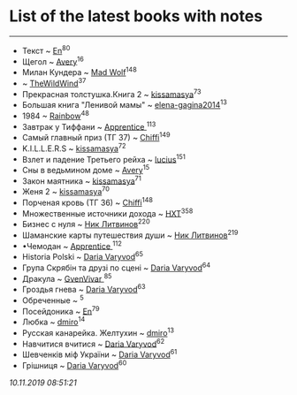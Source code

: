 # List of the latest books with notes
---

* Текст ~ [En](users/333/333646551-vkontakte)<sup>80</sup>
* Щегол ~ [Avery](users/567/56734832-yandex)<sup>16</sup>
* Милан Кундера ~ [Mad Wolf](users/947/94738840-vkontakte)<sup>148</sup>
*  ~ [TheWildWind](users/262/262062207519652-facebook)<sup>37</sup>
* Прекрасная толстушка.Книга 2 ~ [kissamasya](users/684/68439978-vkontakte)<sup>73</sup>
* Большая книга "Ленивой мамы" ~ [elena-gagina2014](users/208/208969292-yandex)<sup>13</sup>
* 1984 ~ [Rainbow](users/109/109787328219839805802-google)<sup>48</sup>
* Завтрак у Тиффани ~ [Apprentice ](users/528/52821952-vkontakte)<sup>113</sup>
* Самый главный приз (ТГ 37) ~ [Chiffi](users/105/105831994080785626680-google)<sup>149</sup>
* K.I.L.L.E.R.S ~ [kissamasya](users/684/68439978-vkontakte)<sup>72</sup>
* Взлет и падение Третьего рейха ~ [lucius](users/838/83820536-yandex)<sup>151</sup>
* Сны в ведьмином доме ~ [Avery](users/567/56734832-yandex)<sup>15</sup>
* Закон маятника ~ [kissamasya](users/684/68439978-vkontakte)<sup>71</sup>
* Женя 2 ~ [kissamasya](users/684/68439978-vkontakte)<sup>70</sup>
* Порченая кровь (ТГ 36) ~ [Chiffi](users/105/105831994080785626680-google)<sup>148</sup>
* Множественные источники дохода ~ [HXT](users/100/100002563462782-facebook)<sup>358</sup>
* Бизнес с нуля ~ [Ник Литвинов](users/241/241974816-vkontakte)<sup>220</sup>
* Шаманские карты путешествия души ~ [Ник Литвинов](users/241/241974816-vkontakte)<sup>219</sup>
* •Чемодан ~ [Apprentice ](users/528/52821952-vkontakte)<sup>112</sup>
* Historia Polski ~ [Daria Varyvod](users/829/829893410524253-facebook)<sup>65</sup>
* Група Скрябін та друзі по сцені ~ [Daria Varyvod](users/829/829893410524253-facebook)<sup>64</sup>
* Дракула ~ [GvenVivar ](users/158/158266434925901-facebook)<sup>85</sup>
* Гроздья гнева ~ [Daria Varyvod](users/829/829893410524253-facebook)<sup>63</sup>
* Обреченные ~ [](users/270/270444099499-odnoklassniki)<sup>5</sup>
* Посейдоника ~ [En](users/333/333646551-vkontakte)<sup>79</sup>
* Любка ~ [dmiro](users/571/5714115-vkontakte)<sup>14</sup>
* Русская канарейка. Желтухин ~ [dmiro](users/571/5714115-vkontakte)<sup>13</sup>
* Навчитися вчитися ~ [Daria Varyvod](users/829/829893410524253-facebook)<sup>62</sup>
* Шевченків міф України ~ [Daria Varyvod](users/829/829893410524253-facebook)<sup>61</sup>
* Грішниця ~ [Daria Varyvod](users/829/829893410524253-facebook)<sup>60</sup>


_10.11.2019 08:51:21_
